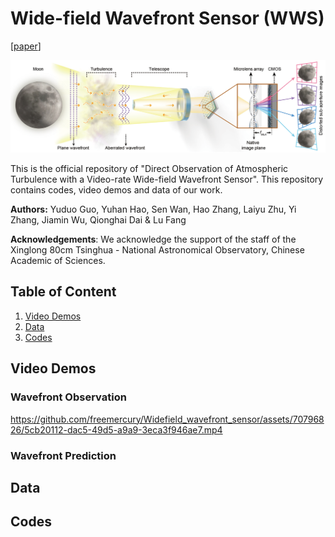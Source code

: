 # Wide-field Wavefront Sensor (WWS)

[[paper](todo)]

![figure1](https://github.com/freemercury/Widefield_wavefront_sensor/blob/main/docs/figure1.png)

This is the official repository of "Direct Observation of Atmospheric Turbulence with a Video-rate Wide-field Wavefront Sensor". This repository contains codes, video demos and data of our work.

**Authors:** Yuduo Guo, Yuhan Hao, Sen Wan, Hao Zhang, Laiyu Zhu, Yi Zhang,  Jiamin Wu, Qionghai Dai & Lu Fang

**Acknowledgements**: We acknowledge the support of the staff of the Xinglong 80cm Tsinghua - National Astronomical Observatory, Chinese Academic of Sciences.



## Table of Content

1. [Video Demos](#video-demos)
2. [Data](#data)
3. [Codes](#codes)

## Video Demos

### Wavefront Observation

https://github.com/freemercury/Widefield_wavefront_sensor/assets/70796826/5cb20112-dac5-49d5-a9a9-3eca3f946ae7.mp4

### Wavefront Prediction



## Data



## Codes

